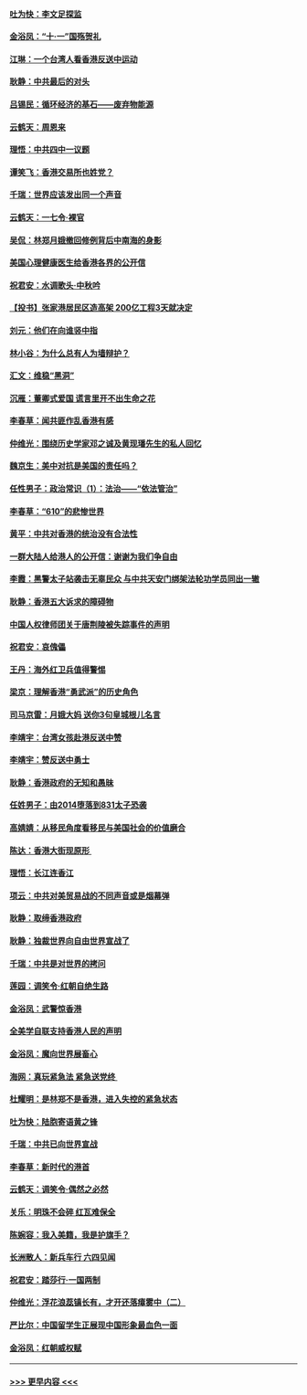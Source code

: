 #### [吐为快：李文足探监](../pages/nsc993/n11509622.md?t=09100301) 
#### [金浴凤：“十‧一”国殇贺礼](../pages/nsc993/n11509593.md?t=09100301) 
#### [江琳：一个台湾人看香港反送中运动](../pages/nsc993/n11509211.md?t=09100301) 
#### [耿静：中共最后的对头](../pages/nsc993/n11508308.md?t=09100301) 
#### [吕锡民：循环经济的基石——废弃物能源](../pages/nsc993/n11508212.md?t=09100301) 
#### [云鹤天：周恩来](../pages/nsc993/n11508055.md?t=09100301) 
#### [理悟：中共四中一议题](../pages/nsc993/n11507782.md?t=09100301) 
#### [谭笑飞：香港交易所也姓党？](../pages/nsc993/n11507753.md?t=09100301) 
#### [千瑞：世界应该发出同一个声音](../pages/nsc993/n11507290.md?t=09100301) 
#### [云鹤天：一七令‧裸官](../pages/nsc993/n11507177.md?t=09100301) 
#### [吴侃：林郑月娥撤回修例背后中南海的身影](../pages/nsc993/n11506876.md?t=09100301) 
#### [美国心理健康医生给香港各界的公开信](../pages/nsc993/n11506809.md?t=09100301) 
#### [祝君安：水调歌头‧中秋吟](../pages/nsc993/n11506758.md?t=09100301) 
#### [【投书】张家港居民区造高架 200亿工程3天就决定](../pages/nsc993/n11506682.md?t=09100301) 
#### [刘元：他们在向谁竖中指](../pages/nsc993/n11505384.md?t=09100301) 
#### [林小谷：为什么总有人为墙辩护？](../pages/nsc993/n11505226.md?t=09100301) 
#### [汇文：维稳“黑洞”](../pages/nsc993/n11504347.md?t=09100301) 
#### [沉雁：董卿式爱国 谎言里开不出生命之花](../pages/nsc993/n11503215.md?t=09100301) 
#### [李春草：闻共匪作乱香港有感](../pages/nsc993/n11503072.md?t=09100301) 
#### [仲维光：围绕历史学家邓之诚及黄现璠先生的私人回忆](../pages/nsc993/n11501330.md?t=09100301) 
#### [魏京生：美中对抗是美国的责任吗？](../pages/nsc993/n11500723.md?t=09100301) 
#### [任性男子：政治常识（1）：法治——“依法管治”](../pages/nsc993/n11500791.md?t=09100301) 
#### [李春草：“610”的悲惨世界](../pages/nsc993/n11501141.md?t=09100301) 
#### [黄平：中共对香港的统治没有合法性](../pages/nsc993/n11499473.md?t=09100301) 
#### [一群大陆人给港人的公开信：谢谢为我们争自由](../pages/nsc993/n11500402.md?t=09100301) 
#### [李霞：黑警太子站袭击无辜民众 与中共天安门绑架法轮功学员同出一辙](../pages/nsc993/n11499805.md?t=09100301) 
#### [耿静：香港五大诉求的障碍物](../pages/nsc993/n11497578.md?t=09100301) 
#### [中国人权律师团关于唐荆陵被失踪事件的声明](../pages/nsc993/n11500014.md?t=09100301) 
#### [祝君安：哀傀儡](../pages/nsc993/n11499776.md?t=09100301) 
#### [王丹：海外红卫兵值得警惕](../pages/nsc993/n11498138.md?t=09100301) 
#### [梁京：理解香港“勇武派”的历史角色](../pages/nsc993/n11498006.md?t=09100301) 
#### [司马京雷：月娥大妈  送你3句皇城根儿名言](../pages/nsc993/n11497885.md?t=09100301) 
#### [李靖宇：台湾女孩赴港反送中赞](../pages/nsc993/n11497721.md?t=09100301) 
#### [李靖宇：赞反送中勇士](../pages/nsc993/n11497452.md?t=09100301) 
#### [耿静：香港政府的无知和愚昧](../pages/nsc993/n11494238.md?t=09100301) 
#### [任姓男子：由2014堕落到831太子恐袭](../pages/nsc993/n11496683.md?t=09100301) 
#### [高婧婧：从移民角度看移民与美国社会的价值磨合](../pages/nsc993/n11495757.md?t=09100301) 
#### [陈达：香港大街现原形 ](../pages/nsc993/n11495441.md?t=09100301) 
#### [理悟：长江连香江](../pages/nsc993/n11495377.md?t=09100301) 
#### [项云：中共对美贸易战的不同声音或是烟幕弹](../pages/nsc993/n11494929.md?t=09100301) 
#### [耿静：取缔香港政府](../pages/nsc993/n11494218.md?t=09100301) 
#### [耿静：独裁世界向自由世界宣战了](../pages/nsc993/n11494190.md?t=09100301) 
#### [千瑞：中共是对世界的拷问](../pages/nsc993/n11493021.md?t=09100301) 
#### [莲园：调笑令‧红朝自绝生路](../pages/nsc993/n11493011.md?t=09100301) 
#### [金浴凤：武警惊香港](../pages/nsc993/n11492994.md?t=09100301) 
#### [全美学自联支持香港人民的声明](../pages/nsc993/n11492630.md?t=09100301) 
#### [金浴凤：魔向世界展畜心](../pages/nsc993/n11492599.md?t=09100301) 
#### [海网：真玩紧急法 紧急送党终 ](../pages/nsc993/n11492535.md?t=09100301) 
#### [杜耀明：是林郑不是香港，进入失控的紧急状态](../pages/nsc993/n11491420.md?t=09100301) 
#### [吐为快：陆胞寄语黄之锋](../pages/nsc993/n11491117.md?t=09100301) 
#### [千瑞：中共已向世界宣战](../pages/nsc993/n11490123.md?t=09100301) 
#### [李春草：新时代的港首](../pages/nsc993/n11489864.md?t=09100301) 
#### [云鹤天：调笑令·偶然之必然](../pages/nsc993/n11489701.md?t=09100301) 
#### [关乐：明珠不会碎 红瓦难保全](../pages/nsc993/n11489647.md?t=09100301) 
#### [陈婉容：我入美籍，我是护旗手？](../pages/nsc993/n11487908.md?t=09100301) 
#### [长洲散人：新兵车行 六四见闻](../pages/nsc993/n11487729.md?t=09100301) 
#### [祝君安：踏莎行‧一国两制](../pages/nsc993/n11487699.md?t=09100301) 
#### [仲维光：浮花浪蕊镇长有，才开还落瘴雾中（二）](../pages/nsc993/n11483286.md?t=09100301) 
#### [严比尔：中国留学生正展现中国形象最血色一面](../pages/nsc993/n11485145.md?t=09100301) 
#### [金浴凤：红朝威权赋](../pages/nsc993/n11485191.md?t=09100301) 

----
#### [ >>> 更早内容 <<< ](../indexes/nsc993-earlier.md)
